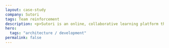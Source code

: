 ```yaml
---
layout: case-study
company: Sutori
tags: Team reinforcement
description: <p>Sutori is an online, collaborative learning platform that helps teachers present information in the remote classroom.</p><p>When they wanted to internationalize their service, Mainmatter set up the architecture in their application as well as the infrastructure that supports their development team.</p>
hero:
  tags: "architecture / development"
permalink: false
---
```

